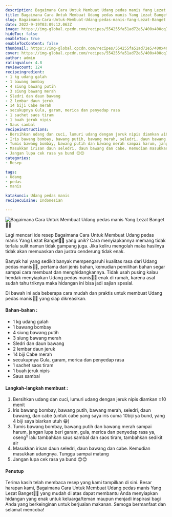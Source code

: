 ```yaml
---
description: Bagaimana Cara Untuk Membuat Udang pedas manis Yang Lezat Banget"
title: Bagaimana Cara Untuk Membuat Udang pedas manis Yang Lezat Banget
slug: Bagaimana-Cara-Untuk-Membuat-Udang-pedas-manis-Yang-Lezat-Banget
date: 2022-9-19T03:09:12.063Z
image: https://img-global.cpcdn.com/recipes/554255fa51ad72e5/400x400cq70/photo.jpg
hideToc: false
enableToc: true
enableTocContent: false
thumbnail: https://img-global.cpcdn.com/recipes/554255fa51ad72e5/400x400cq70/photo.jpg
cover: https://img-global.cpcdn.com/recipes/554255fa51ad72e5/400x400cq70/photo.jpg
author: admin
ratingvalue: 4.8
reviewcount: 124
recipeingredient:
- 1 kg udang galah
- 1 bawang bombay
- 4 siung bawang putih
- 3 siung bawang merah
- Sledri dan daun bawang
- 2 lembar daun jeruk
- 14 biji Cabe merah
- secukupnya Gula, garam, merica dan penyedap rasa
- 1 sachet saos tiram
- 1 buah jeruk nipis
- Saus sambal
recipeinstructions:
- Bersihkan udang dan cuci, lumuri udang dengan jeruk nipis diamkan ±10 menit
- Iris bawang bombay, bawang putih, bawang merah, seledri, daun bawang, dan cabe (untuk cabe yang saya iris cuma 10biji ya bund, yang 4 biji saya biarkan utuh 😁)
- Tumis bawang bombay, bawang putih dan bawang merah sampai harum, jangan lupa beri garam, gula, merica dan penyedap rasa ya, oseng² lalu tambahkan saus sambal dan saos tiram, tambahkan sedikit air
- Masukkan irisan daun seledri, daun bawang dan cabe. Kemudian masukkan udangnya. Tunggu sampai matang
- Jangan lupa cek rasa ya bund 😊😊
categories:
- Resep

tags:
- Udang
- pedas
- manis

katakunci: Udang pedas manis
recipecuisine: Indonesian

---
```


![Bagaimana Cara Untuk Membuat Udang pedas manis Yang Lezat Banget👩‍🍳](https://img-global.cpcdn.com/recipes/554255fa51ad72e5/400x400cq70/photo.jpg)

Lagi mencari ide resep Bagaimana Cara Untuk Membuat Udang pedas manis Yang Lezat Banget👩‍🍳 yang unik? Cara menyiapkannya memang tidak terlalu sulit namun tidak gampang juga. Jika keliru mengolah maka hasilnya tidak akan memuaskan dan justru cenderung tidak enak.

Banyak hal yang sedikit banyak mempengaruhi kualitas rasa dari Udang pedas manis👩‍🍳, pertama dari jenis bahan, kemudian pemilihan bahan segar sampai cara membuat dan menghidangkannya. Tidak usah pusing kalau hendak menyiapkan Udang pedas manis👩‍🍳 enak di rumah, karena asal sudah tahu triknya maka hidangan ini bisa jadi sajian spesial.

Di bawah ini ada beberapa cara mudah dan praktis untuk membuat Udang pedas manis👩‍🍳 yang siap dikreasikan.

<!--inarticleads1-->

#### Bahan-bahan :

- 1 kg udang galah
- 1 bawang bombay
- 4 siung bawang putih
- 3 siung bawang merah
- Sledri dan daun bawang
- 2 lembar daun jeruk
- 14 biji Cabe merah
- secukupnya Gula, garam, merica dan penyedap rasa
- 1 sachet saos tiram
- 1 buah jeruk nipis
- Saus sambal

<!--inarticleads2-->

#### Langkah-langkah membuat :

1. Bersihkan udang dan cuci, lumuri udang dengan jeruk nipis diamkan ±10 menit
1. Iris bawang bombay, bawang putih, bawang merah, seledri, daun bawang, dan cabe (untuk cabe yang saya iris cuma 10biji ya bund, yang 4 biji saya biarkan utuh 😁)
1. Tumis bawang bombay, bawang putih dan bawang merah sampai harum, jangan lupa beri garam, gula, merica dan penyedap rasa ya, oseng² lalu tambahkan saus sambal dan saos tiram, tambahkan sedikit air
1. Masukkan irisan daun seledri, daun bawang dan cabe. Kemudian masukkan udangnya. Tunggu sampai matang
1. Jangan lupa cek rasa ya bund 😊😊

#### Penutup

Terima kasih telah membaca resep yang kami tampilkan di sini. Besar harapan kami, Bagaimana Cara Untuk Membuat Udang pedas manis Yang Lezat Banget👩‍🍳 yang mudah di atas dapat membantu Anda menyiapkan hidangan yang enak untuk keluarga/teman maupun menjadi inspirasi bagi Anda yang berkeinginan untuk berjualan makanan. Semoga bermanfaat dan selamat mencoba!